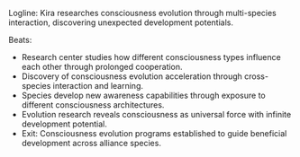 ﻿---
series: 5
novella: 2
file: S5N2_CH10
type: chapter
pov: Kira
setting: Consciousness research center - awareness evolution
word_target_min: 1201
word_target_max: 2299
status: outline
---
Logline: Kira researches consciousness evolution through multi-species interaction, discovering unexpected development potentials.

Beats:
- Research center studies how different consciousness types influence each other through prolonged cooperation.
- Discovery of consciousness evolution acceleration through cross-species interaction and learning.
- Species develop new awareness capabilities through exposure to different consciousness architectures.
- Evolution research reveals consciousness as universal force with infinite development potential.
- Exit: Consciousness evolution programs established to guide beneficial development across alliance species.